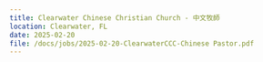 ```yaml
---
title: Clearwater Chinese Christian Church - 中文牧師
location: Clearwater, FL
date: 2025-02-20         
file: /docs/jobs/2025-02-20-ClearwaterCCC-Chinese Pastor.pdf
---
```

